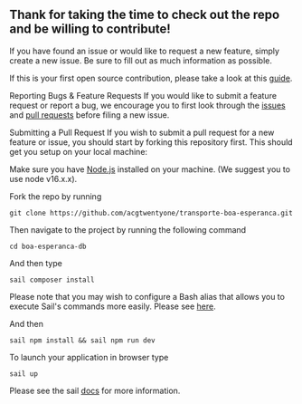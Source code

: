 ## Thank for taking the time to check out the repo and be willing to contribute!

If you have found an issue or would like to request a new feature, simply create a new issue. Be sure to fill out as much information as possible.

If this is your first open source contribution, please take a look at this [guide](https://github.com/freeCodeCamp/how-to-contribute-to-open-source).

Reporting Bugs & Feature Requests If you would like to submit a feature request or report a bug, we encourage you to first look through the [issues](https://github.com/acgtwentyone/boa-esperanca-db/issues) and [pull requests](https://github.com/acgtwentyone/boa-esperanca-db/pulls) before filing a new issue.

Submitting a Pull Request If you wish to submit a pull request for a new feature or issue, you should start by forking this repository first. This should get you setup on your local machine:

Make sure you have [Node.js](https://nodejs.org/en/) installed on your machine. (We suggest you to use node v16.x.x). 

Fork the repo by running 

```
git clone https://github.com/acgtwentyone/transporte-boa-esperanca.git
``` 

Then navigate to the project by running the following command 

```
cd boa-esperanca-db 
```

And then type

```
sail composer install
```

Please note that you may wish to configure a Bash alias that allows you to execute Sail's commands more easily. Please see [here](https://laravel.com/docs/9.x/sail#configuring-a-bash-alias).

And then 

```
sail npm install && sail npm run dev
```

To launch your application in browser type

```
sail up
```

Please see the sail [docs](https://laravel.com/docs/9.x/sail) for more information. 
